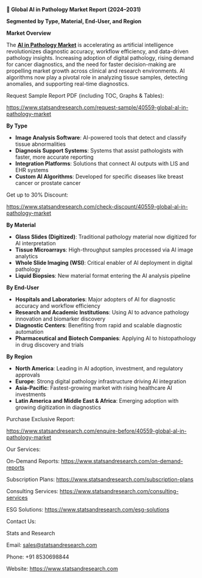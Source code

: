 ﻿**📘 Global AI in Pathology Market Report (2024–2031)**

**Segmented by Type, Material, End-User, and Region**

**Market Overview**

The [**AI in Pathology Market**](https://www.statsandresearch.com/report/40559-global-al-in-pathology-market) is accelerating as artificial intelligence revolutionizes diagnostic accuracy, workflow efficiency, and data-driven pathology insights. Increasing adoption of digital pathology, rising demand for cancer diagnostics, and the need for faster decision-making are propelling market growth across clinical and research environments. AI algorithms now play a pivotal role in analyzing tissue samples, detecting anomalies, and supporting real-time diagnostics.

Request Sample Report PDF (including TOC, Graphs & Tables):

<https://www.statsandresearch.com/request-sample/40559-global-al-in-pathology-market>

**By Type**

- **Image Analysis Software**: AI-powered tools that detect and classify tissue abnormalities
- **Diagnosis Support Systems**: Systems that assist pathologists with faster, more accurate reporting
- **Integration Platforms**: Solutions that connect AI outputs with LIS and EHR systems
- **Custom AI Algorithms**: Developed for specific diseases like breast cancer or prostate cancer

Get up to 30% Discount:

<https://www.statsandresearch.com/check-discount/40559-global-al-in-pathology-market>

**By Material**

- **Glass Slides (Digitized)**: Traditional pathology material now digitized for AI interpretation
- **Tissue Microarrays**: High-throughput samples processed via AI image analytics
- **Whole Slide Imaging (WSI)**: Critical enabler of AI deployment in digital pathology
- **Liquid Biopsies**: New material format entering the AI analysis pipeline

**By End-User**

- **Hospitals and Laboratories**: Major adopters of AI for diagnostic accuracy and workflow efficiency
- **Research and Academic Institutions**: Using AI to advance pathology innovation and biomarker discovery
- **Diagnostic Centers**: Benefiting from rapid and scalable diagnostic automation
- **Pharmaceutical and Biotech Companies**: Applying AI to histopathology in drug discovery and trials

**By Region**

- **North America**: Leading in AI adoption, investment, and regulatory approvals
- **Europe**: Strong digital pathology infrastructure driving AI integration
- **Asia-Pacific**: Fastest-growing market with rising healthcare AI investments
- **Latin America and Middle East & Africa**: Emerging adoption with growing digitization in diagnostics

Purchase Exclusive Report:

<https://www.statsandresearch.com/enquire-before/40559-global-al-in-pathology-market>



Our Services:

On-Demand Reports: <https://www.statsandresearch.com/on-demand-reports>

Subscription Plans: <https://www.statsandresearch.com/subscription-plans>

Consulting Services: <https://www.statsandresearch.com/consulting-services>

ESG Solutions: <https://www.statsandresearch.com/esg-solutions>

Contact Us:

Stats and Research

Email: <sales@statsandresearch.com>

Phone: +91 8530698844

Website: <https://www.statsandresearch.com>





